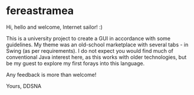 # fereastramea

Hi, hello and welcome, Internet sailor! :)

This is a university project to create a GUI in accordance with some guidelines. My theme was an old-school marketplace with several tabs - in Swing (as per requirements). I do not expect you would find much of conventional Java interest here, as this works with older technologies, but be my guest to explore my first forays into this language.

Any feedback is more than welcome!

Yours,
DDSNA

